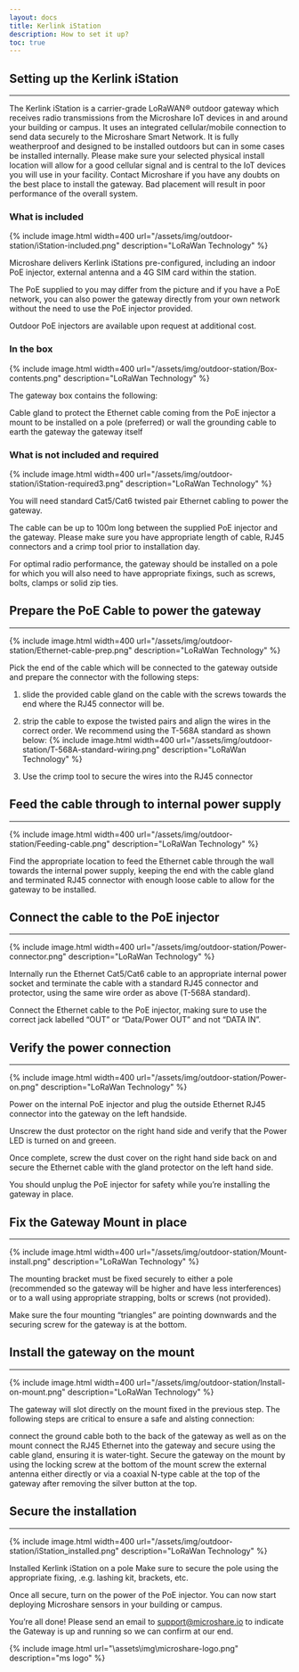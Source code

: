 ```yaml
---
layout: docs
title: Kerlink iStation
description: How to set it up?
toc: true
---
```


## Setting up the Kerlink iStation
---------------------------------------

The Kerlink iStation is a carrier-grade LoRaWAN® outdoor gateway which receives radio transmissions from the Microshare IoT devices in and around your building or campus. It uses an integrated cellular/mobile connection to send data securely to the Microshare Smart Network. It is fully weatherproof and designed to be installed outdoors but can in some cases be installed internally.
Please make sure your selected physical install location will allow for a good cellular signal and is central to the IoT devices you will use in your facility. Contact Microshare if you have any doubts on the best place to install the gateway. Bad placement will result in poor performance of the overall system.

### What is included

{% include image.html width=400 url="/assets/img/outdoor-station/iStation-included.png" description="LoRaWan Technology" %}

Microshare delivers Kerlink iStations pre-configured, including an indoor PoE injector, external antenna and a 4G SIM card within the station.

The PoE supplied to you may differ from the picture and if you have a PoE network, you can also power the gateway directly from your own network without the need to use the PoE injector provided.

Outdoor PoE injectors are available upon request at additional cost.

### In the box

{% include image.html width=400 url="/assets/img/outdoor-station/Box-contents.png" description="LoRaWan Technology" %}

The gateway box contains the following:

Cable gland to protect the Ethernet cable coming from the PoE injector
a mount to be installed on a pole (preferred) or wall
the grounding cable to earth the gateway
the gateway itself


### What is not included and required

{% include image.html width=400 url="/assets/img/outdoor-station/iStation-required3.png" description="LoRaWan Technology" %}

You will need standard Cat5/Cat6 twisted pair Ethernet cabling to power the gateway.

The cable can be up to 100m long between the supplied PoE injector and the gateway. Please make sure you have appropriate length of cable, RJ45 connectors and a crimp tool prior to installation day.

For optimal radio performance, the gateway should be installed on a pole for which you will also need to have appropriate fixings, such as screws, bolts, clamps or solid zip ties.

## Prepare the PoE Cable to power the gateway
---------------------------------------

{% include image.html width=400 url="/assets/img/outdoor-station/Ethernet-cable-prep.png" description="LoRaWan Technology" %}


Pick the end of the cable which will be connected to the gateway outside and prepare the connector with the following steps:

1. slide the provided cable gland on the cable with the screws towards the end where the RJ45 connector will be.

2. strip the cable to expose the twisted pairs and align the wires in the correct order. We recommend using the T-568A standard as shown below:
{% include image.html width=400 url="/assets/img/outdoor-station/T-568A-standard-wiring.png" description="LoRaWan Technology" %}
3. Use the crimp tool to secure the wires into the RJ45 connector

## Feed the cable through to internal power supply
---------------------------------------

{% include image.html width=400 url="/assets/img/outdoor-station/Feeding-cable.png" description="LoRaWan Technology" %}

Find the appropriate location to feed the Ethernet cable through the wall towards the internal power supply, keeping the end with the cable gland and terminated RJ45 connector with enough loose cable to allow for the gateway to be installed.


## Connect the cable to the PoE injector
---------------------------------------

{% include image.html width=400 url="/assets/img/outdoor-station/Power-connector.png" description="LoRaWan Technology" %}

Internally run the Ethernet Cat5/Cat6 cable to an appropriate internal power socket and terminate the cable with a standard RJ45 connector and protector, using the same wire order as above (T-568A standard).

Connect the Ethernet cable to the PoE injector, making sure to use the correct jack labelled “OUT” or “Data/Power OUT” and not “DATA IN”.


## Verify the power connection
---------------------------------------

{% include image.html width=400 url="/assets/img/outdoor-station/Power-on.png" description="LoRaWan Technology" %}


Power on the internal PoE injector and plug the outside Ethernet RJ45 connector into the gateway on the left handside.

Unscrew the dust protector on the right hand side and verify that the Power LED is turned on and greeen.

Once complete, screw the dust cover on the right hand side back on and secure the Ethernet cable with the gland protector on the left hand side.

You should unplug the PoE injector for safety while you’re installing the gateway in place.


## Fix the Gateway Mount in place
---------------------------------------

{% include image.html width=400 url="/assets/img/outdoor-station/Mount-install.png" description="LoRaWan Technology" %}


The mounting bracket must be fixed securely to either a pole (recommended so the gateway will be higher and have less interferences) or to a wall using appropriate strapping, bolts or screws (not provided).

Make sure the four mounting “triangles” are pointing downwards and the securing screw for the gateway is at the bottom.

## Install the gateway on the mount
---------------------------------------

{% include image.html width=400 url="/assets/img/outdoor-station/Install-on-mount.png" description="LoRaWan Technology" %}


The gateway will slot directly on the mount fixed in the previous step. The following steps are critical to ensure a safe and alsting connection:

connect the ground cable both to the back of the gateway as well as on the mount
connect the RJ45 Ethernet into the gateway and secure using the cable gland, ensuring it is water-tight.
Secure the gateway on the mount by using the locking screw at the bottom of the mount
screw the external antenna either directly or via a coaxial N-type cable at the top of the gateway after removing the silver button at the top.

## Secure the installation
---------------------------------------

{% include image.html width=400 url="/assets/img/outdoor-station/iStation_installed.png" description="LoRaWan Technology" %}

Installed Kerlink iStation on a pole
Make sure to secure the pole using the appropriate fixing, .e.g. lashing kit, brackets, etc.

Once all secure, turn on the power of the PoE injector. You can now start deploying Microshare sensors in your building or campus.

You’re all done! Please send an email to support@microshare.io to indicate the Gateway is up and running so we can confirm at our end.

{% include image.html url="\assets\img\microshare-logo.png"  description="ms logo" %}
